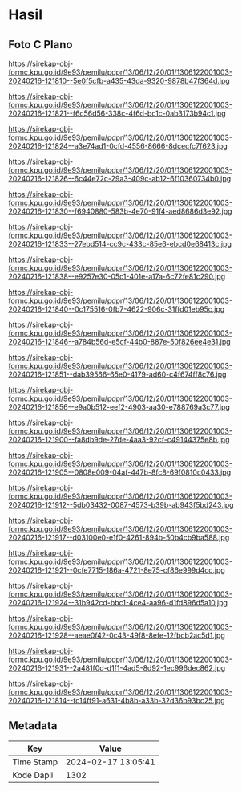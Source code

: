 # Hasil

## Foto C Plano

https://sirekap-obj-formc.kpu.go.id/9e93/pemilu/pdpr/13/06/12/20/01/1306122001003-20240216-121810--5e0f5cfb-a435-43da-9320-9878b47f364d.jpg

https://sirekap-obj-formc.kpu.go.id/9e93/pemilu/pdpr/13/06/12/20/01/1306122001003-20240216-121821--f6c56d56-338c-4f6d-bc1c-0ab3173b94c1.jpg

https://sirekap-obj-formc.kpu.go.id/9e93/pemilu/pdpr/13/06/12/20/01/1306122001003-20240216-121824--a3e74ad1-0cfd-4556-8666-8dcecfc7f623.jpg

https://sirekap-obj-formc.kpu.go.id/9e93/pemilu/pdpr/13/06/12/20/01/1306122001003-20240216-121826--6c44e72c-29a3-409c-ab12-6f10360734b0.jpg

https://sirekap-obj-formc.kpu.go.id/9e93/pemilu/pdpr/13/06/12/20/01/1306122001003-20240216-121830--f6940880-583b-4e70-91f4-aed8686d3e92.jpg

https://sirekap-obj-formc.kpu.go.id/9e93/pemilu/pdpr/13/06/12/20/01/1306122001003-20240216-121833--27ebd514-cc9c-433c-85e6-ebcd0e68413c.jpg

https://sirekap-obj-formc.kpu.go.id/9e93/pemilu/pdpr/13/06/12/20/01/1306122001003-20240216-121838--e9257e30-05c1-401e-a17a-6c72fe81c290.jpg

https://sirekap-obj-formc.kpu.go.id/9e93/pemilu/pdpr/13/06/12/20/01/1306122001003-20240216-121840--0c175516-0fb7-4622-906c-31ffd01eb95c.jpg

https://sirekap-obj-formc.kpu.go.id/9e93/pemilu/pdpr/13/06/12/20/01/1306122001003-20240216-121846--a784b56d-e5cf-44b0-887e-50f826ee4e31.jpg

https://sirekap-obj-formc.kpu.go.id/9e93/pemilu/pdpr/13/06/12/20/01/1306122001003-20240216-121851--dab39566-65e0-4179-ad60-c4f674ff8c76.jpg

https://sirekap-obj-formc.kpu.go.id/9e93/pemilu/pdpr/13/06/12/20/01/1306122001003-20240216-121856--e9a0b512-eef2-4903-aa30-e788769a3c77.jpg

https://sirekap-obj-formc.kpu.go.id/9e93/pemilu/pdpr/13/06/12/20/01/1306122001003-20240216-121900--fa8db9de-27de-4aa3-92cf-c49144375e8b.jpg

https://sirekap-obj-formc.kpu.go.id/9e93/pemilu/pdpr/13/06/12/20/01/1306122001003-20240216-121905--0808e009-04af-447b-8fc8-69f0810c0433.jpg

https://sirekap-obj-formc.kpu.go.id/9e93/pemilu/pdpr/13/06/12/20/01/1306122001003-20240216-121912--5db03432-0087-4573-b39b-ab943f5bd243.jpg

https://sirekap-obj-formc.kpu.go.id/9e93/pemilu/pdpr/13/06/12/20/01/1306122001003-20240216-121917--d03100e0-e1f0-4261-894b-50b4cb9ba588.jpg

https://sirekap-obj-formc.kpu.go.id/9e93/pemilu/pdpr/13/06/12/20/01/1306122001003-20240216-121921--0cfe7715-186a-4721-8e75-cf86e999d4cc.jpg

https://sirekap-obj-formc.kpu.go.id/9e93/pemilu/pdpr/13/06/12/20/01/1306122001003-20240216-121924--31b942cd-bbc1-4ce4-aa96-d1fd896d5a10.jpg

https://sirekap-obj-formc.kpu.go.id/9e93/pemilu/pdpr/13/06/12/20/01/1306122001003-20240216-121928--aeae0f42-0c43-49f8-8efe-12fbcb2ac5d1.jpg

https://sirekap-obj-formc.kpu.go.id/9e93/pemilu/pdpr/13/06/12/20/01/1306122001003-20240216-121931--2a481f0d-d1f1-4ad5-8d92-1ec996dec862.jpg

https://sirekap-obj-formc.kpu.go.id/9e93/pemilu/pdpr/13/06/12/20/01/1306122001003-20240216-121814--fc14ff91-a631-4b8b-a33b-32d36b93bc25.jpg


## Metadata

| Key        | Value               |
| ---------- | ------------------- |
| Time Stamp | 2024-02-17 13:05:41 |
| Kode Dapil | 1302                |



